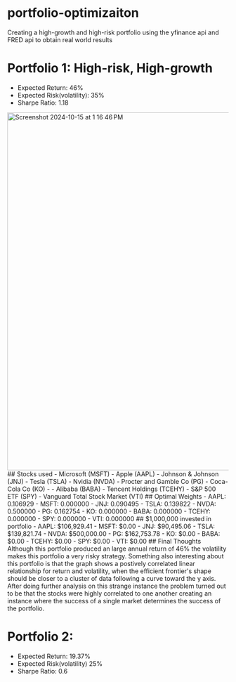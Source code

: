 # portfolio-optimizaiton
Creating a high-growth and high-risk portfolio using the yfinance api and FRED api to obtain real world results

# Portfolio 1: High-risk, High-growth
  - Expected Return: 46%
  - Expected Risk(volatility): 35%
  - Sharpe Ratio: 1.18
<img width="815" alt="Screenshot 2024-10-15 at 1 16 46 PM" src="https://github.com/user-attachments/assets/72870c3e-2824-4fa7-864b-28809f57c7d0">
## Stocks used
  - Microsoft (MSFT)
  - Apple (AAPL)
  - Johnson & Johnson (JNJ)
  - Tesla (TSLA)
  - Nvidia (NVDA)
  - Procter and Gamble Co (PG)
  - Coca-Cola Co (KO)
  -  - Alibaba (BABA)
  - Tencent Holdings (TCEHY)
  - S&P 500 ETF (SPY)
  - Vanguard Total Stock Market (VTI)
## Optimal Weights
  - AAPL: 0.106929
  - MSFT: 0.000000
  - JNJ: 0.090495
  - TSLA: 0.139822
  - NVDA: 0.500000
  - PG: 0.162754
  - KO: 0.000000
  - BABA: 0.000000
  - TCEHY: 0.000000 
  - SPY: 0.000000
  - VTI: 0.000000
## $1,000,000 invested in portfolio
    - AAPL: $106,929.41
    - MSFT: $0.00
    - JNJ: $90,495.06
    - TSLA: $139,821.74
    - NVDA: $500,000.00
    - PG: $162,753.78
    - KO: $0.00
    - BABA: $0.00
    - TCEHY: $0.00
    - SPY: $0.00
    - VTI: $0.00
## Final Thoughts
Although this portfolio produced an large annual return of 46% the volatility makes this portfolio a very risky strategy. Something also interesting about this portfolio is that the graph shows a postively correlated linear relationship for return and volatility, when the efficient frontier's shape should be closer to a cluster of data following a curve toward the y axis. After doing further analysis on this strange instance the problem turned out to be that the stocks were highly correlated to one another creating an instance where the success of a single market determines the success of the portfolio.

# Portfolio 2:
  - Expected Return: 19.37%
  - Expected Risk(volatility) 25%
  - Sharpe Ratio: 0.6

